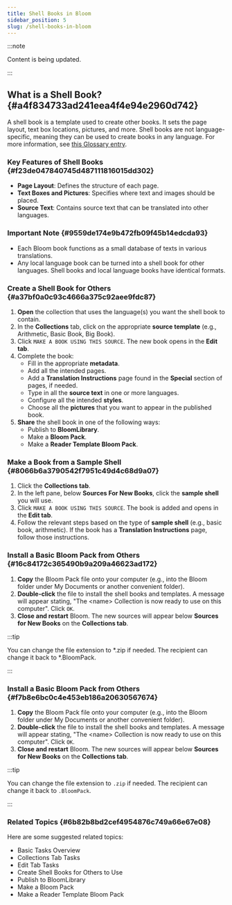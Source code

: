```yaml
---
title: Shell Books in Bloom
sidebar_position: 5
slug: /shell-books-in-bloom
---
```




:::note

Content is being updated.

:::




## What is a Shell Book? {#a4f834733ad241eea4f4e94e2960d742}


A shell book is a template used to create other books. It sets the page layout, text box locations, pictures, and more. Shell books are not language-specific, meaning they can be used to create books in any language. For more information, see [this Glossary entry](/glossary#a9855df550204e1caffc0d245164ab11).


### Key Features of Shell Books {#f23de047840745d487111816015dd302}

- **Page Layout**: Defines the structure of each page.
- **Text Boxes and Pictures**: Specifies where text and images should be placed.
- **Source Text**: Contains source text that can be translated into other languages.

### Important Note {#9559de174e9b472fb09f45b14edcda93}

- Each Bloom book functions as a small database of texts in various translations.
- Any local language book can be turned into a shell book for other languages. Shell books and local language books have identical formats.

### Create a Shell Book for Others {#a37bf0a0c93c4666a375c92aee9fdc87}

1. **Open** the collection that uses the language(s) you want the shell book to contain.
2. In the **Collections** tab, click on the appropriate **source template** (e.g., Arithmetic, Basic Book, Big Book).
3. Click `MAKE A BOOK USING THIS SOURCE`. The new book opens in the **Edit tab**.
4. Complete the book:
	- Fill in the appropriate **metadata**.
	- Add all the intended pages.
	- Add a **Translation Instructions** page found in the **Special** section of pages, if needed.
	- Type in all the **source text** in one or more languages.
	- Configure all the intended **styles**.
	- Choose all the **pictures** that you want to appear in the published book.
5. **Share** the shell book in one of the following ways:
	- Publish to **BloomLibrary**.
	- Make a **Bloom Pack**.
	- Make a **Reader Template Bloom Pack**.

### Make a Book from a Sample Shell {#8066b6a3790542f7951c49d4c68d9a07}

1. Click the **Collections tab**.
2. In the left pane, below **Sources For New Books**, click the **sample shell** you will use.
3. Click `MAKE A BOOK USING THIS SOURCE`. The book is added and opens in the **Edit tab**.
4. Follow the relevant steps based on the type of **sample shell** (e.g., basic book, arithmetic). If the book has a **Translation Instructions** page, follow those instructions.

### Install a Basic Bloom Pack from Others {#16c84172c365490b9a209a46623ad172}

1. **Copy** the Bloom Pack file onto your computer (e.g., into the Bloom folder under My Documents or another convenient folder).
2. **Double-click** the file to install the shell books and templates. A message will appear stating, "The &lt;name&gt; Collection is now ready to use on this computer". Click `OK`.
3. **Close and restart** Bloom. The new sources will appear below **Sources for New Books** on the **Collections tab**.

:::tip

You can change the file extension to *.zip if needed. The recipient can change it back to *.BloomPack.

:::




### Install a Basic Bloom Pack from Others {#f7b8e6bc0c4e453eb186a20630567674}

1. **Copy** the Bloom Pack file onto your computer (e.g., into the Bloom folder under My Documents or another convenient folder).
2. **Double-click** the file to install the shell books and templates. A message will appear stating, "The &lt;name&gt; Collection is now ready to use on this computer". Click `OK`.
3. **Close and restart** Bloom. The new sources will appear below **Sources for New Books** on the **Collections tab**.

:::tip

You can change the file extension to `.zip` if needed. The recipient can change it back to `.BloomPack`.

:::




### Related Topics {#6b82b8bd2cef4954876c749a66e67e08}


Here are some suggested related topics:

- Basic Tasks Overview
- Collections Tab Tasks
- Edit Tab Tasks
- Create Shell Books for Others to Use
- Publish to BloomLibrary
- Make a Bloom Pack
- Make a Reader Template Bloom Pack
